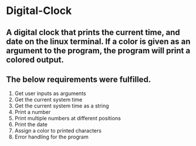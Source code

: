# Digital-Clock

## A digital clock that prints the current time, and date on the linux terminal. If a color is given as an argument to the program, the program will print a colored output. 

## The below requirements were fulfilled.

1. Get user inputs as arguments
2. Get the current system time
3. Get the current system time as a string
4. Print a number
5. Print multiple numbers at different positions
6. Print the date
7. Assign a color to printed characters
8. Error handling for the program
